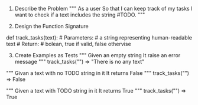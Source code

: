 1. Describe the Problem
"""
As a user
So that I can keep track of my tasks
I want to check if a text includes the string #TODO.
"""

2. Design the Function Signature

def track_tasks(text):
    # Parameters: 
        # a string representing human-readable text
    # Return:
        # bolean, true if valid, false othervise

3. Create Examples as Tests
"""
Given an empty string
It raise an error message 
"""
track_tasks("") => "There is no any text"

"""
Givan a text with no TODO string in it
It returns False
"""
track_tasks("") => False

"""
Given a text with TODO string in it
It returns True
"""
track_tasks("") => True

